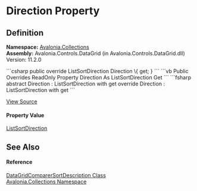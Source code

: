 # Direction Property




## Definition
**Namespace:** <a href="N_Avalonia_Collections">Avalonia.Collections</a>  
**Assembly:** Avalonia.Controls.DataGrid (in Avalonia.Controls.DataGrid.dll) Version: 11.2.0

<Tabs groupId="api-code-preview">
<TabItem value="csharp" label="C#">
```csharp
public override ListSortDirection Direction \{ get; }
```
</TabItem>
<TabItem value="vb" label="VB">
```vb
Public Overrides ReadOnly Property Direction As ListSortDirection
	Get
```
</TabItem>
<TabItem value="fsharp" label="F#">
```fsharp
abstract Direction : ListSortDirection with get
override Direction : ListSortDirection with get
```
</TabItem>
</Tabs>



<a href="https://github.com/AvaloniaUI/Avalonia/tree/master/src/Avalonia.Controls.DataGrid/Collections/DataGridSortDescription.cs#L273" title="View the source code">View Source</a>



#### Property Value
<a href="https://learn.microsoft.com/dotnet/api/system.componentmodel.listsortdirection" target="_blank" rel="noopener noreferrer">ListSortDirection</a>

## See Also


#### Reference
<a href="T_Avalonia_Collections_DataGridComparerSortDescription">DataGridComparerSortDescription Class</a>  
<a href="N_Avalonia_Collections">Avalonia.Collections Namespace</a>  
